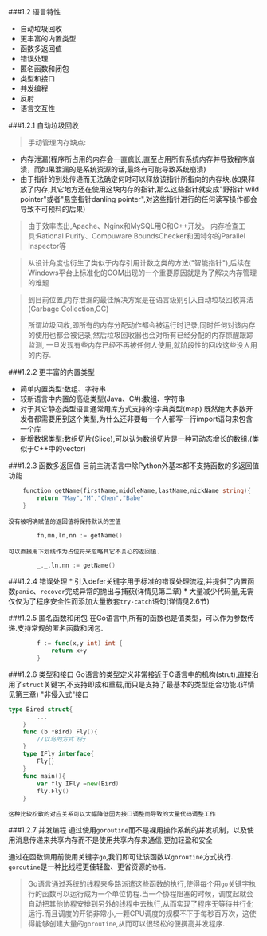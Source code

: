 ###1.2 语言特性
* 自动垃圾回收
* 更丰富的内置类型
* 函数多返回值
* 错误处理
* 匿名函数和闭包
* 类型和接口
* 并发编程
* 反射
* 语言交互性
	
###1.2.1 自动垃圾回收
   >手动管理内存缺点:
* 内存泄漏(程序所占用的内存会一直疯长,直至占用所有系统内存并导致程序崩溃，而如果泄漏的是系统资源的话,最终有可能导致系统崩溃)
* 由于指针的到处传递而无法确定何时可以释放该指针所指向的内存块.(如果释放了内存,其它地方还在使用这块内存的指针,那么这些指针就变成"野指针					          wild pointer"或者"悬空指针danling pointer",对这些指针进行的任何读写操作都会导致不可预料的后果)

>由于效率杰出,Apache、Nginx和MySQL用C和C++开发。
>内存检查工具:Rational Purify、Compuware BoundsChecker和因特尔的Parallel Inspector等
		
>从设计角度也衍生了类似于内存引用计数之类的方法("智能指针"),后续在Windows平台上标准化的COM出现的一个重要原因就是为了解决内存管理的难题
		
>到目前位置,内存泄漏的最佳解决方案是在语言级别引入自动垃圾回收算法(Garbage Collection,GC)
>
>所谓垃圾回收,即所有的内存分配动作都会被运行时记录,同时任何对该内存的使用也都会被记录,然后垃圾回收器也会对所有已经分配的内存惊醒跟踪监测,
		一旦发现有些内存已经不再被任何人使用,就阶段性的回收这些没人用的内存.
	
###1.2.2 更丰富的内置类型	
* 简单内置类型:数组、字符串
* 较新语言中内置的高级类型(Java、C#):数组、字符串
* 对于其它静态类型语言通常用库方式支持的:字典类型(map)   既然绝大多数开发者都需要用到这个类型,为什么还非要每一个人都写一行import语句来包含一个库
* 新增数据类型:数组切片(Slice),可以认为数组切片是一种可动态增长的数组.(类似于C++中的vector)
	
###1.2.3 函数多返回值
	目前主流语言中除Python外基本都不支持函数的多返回值功能
```go
	function getName(firstName,middleName,lastName,nickName string){
		return "May","M","Chen","Babe"
	}
```
	没有被明确赋值的返回值将保持默认的空值
```go
		fn,mn,ln,nn := getName()
```
	可以直接用下划线作为占位符来忽略其它不关心的返回值.
```go
		_,_,ln,nn := getName()
```
	
###1.2.4 错误处理
	* 引入defer关键字用于标准的错误处理流程,并提供了内置函数`panic`、`recover`完成异常的抛出与捕获(详情见第二章)
	* 大量减少代码量,无需仅仅为了程序安全性而添加大量嵌套`try-catch`语句(详情见2.6节)
		
###1.2.5 匿名函数和闭包
	在Go语言中,所有的函数也是值类型，可以作为参数传递.支持常规的匿名函数和闭包.
	


``` go
		f := func(x,y int) int {
			return x+y
		}
```
	
###1.2.6 类型和接口
	Go语言的类型定义非常接近于C语言中的机构(strut),直接沿用了`struct`关键字,不支持即成和重载,而只是支持了最基本的类型组合功能.(详情见第三章)
	"非侵入式"接口
```go
type Bired struct{
		...
	}
	func (b *Bird) Fly(){
		//以鸟的方式飞行
	}
	type IFly interface{
		Fly{}
	}
	func main(){
		var fly IFly =new(Bird)
		fly.Fly()
	}
```

	这种比较松散的对应关系可以大幅降低因为接口调整而导致的大量代码调整工作
###1.2.7 并发编程
通过使用`goroutine`而不是裸用操作系统的并发机制，以及使用消息传递来共享内存而不是使用共享内存来通信,更加轻盈和安全

通过在函数调用前使用关键字`go`,我们即可让该函数以`goroutine`方式执行.
	`goroutine`是一种比线程更佳轻盈、更省资源的`协程`.
>Go语言通过系统的线程来多路派遣这些函数的执行,使得每个用`go`关键字执行的函数可以运行成为一个单位协程.当一个协程阻塞的时候，调度起就会自动把其他协程安排到另外的线程中去执行,从而实现了程序无等待并行化运行.而且调度的开销非常小,一颗CPU调度的规模不下于每秒百万次，这使得能够创建大量的`goroutine`,从而可以很轻松的便携高并发程序.


	
	
	
	
	
	
	
	
	
	
	
	
	
	
	
	
	
	
	
	
	
	
	
	
	
	
	
	
	
	
		